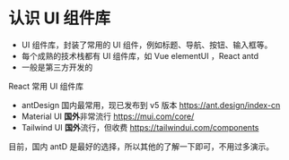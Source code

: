 # 认识 UI 组件库

- UI 组件库，封装了常用的 UI 组件，例如标题、导航、按钮、输入框等。
- 每个成熟的技术栈都有 UI 组件库，如 Vue elementUI ，React antd
- 一般是第三方开发的

React 常用 UI 组件库
- antDesign 国内最常用，现已发布到 v5 版本 https://ant.design/index-cn
- Material UI **国外**非常流行 https://mui.com/core/
- Tailwind UI **国外**流行，但收费 https://tailwindui.com/components

目前，国内 antD 是最好的选择，所以其他的了解一下即可，不用过多演示。
